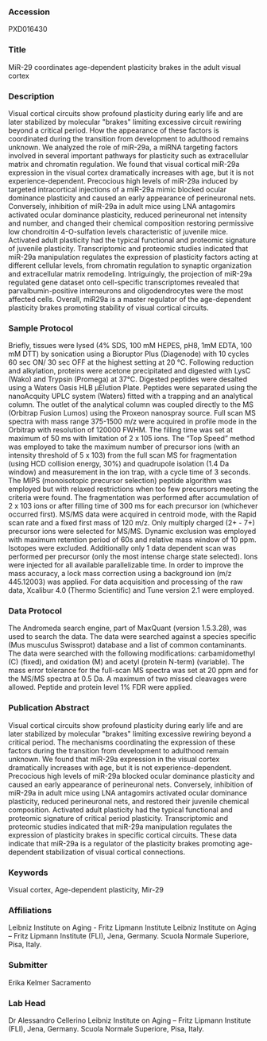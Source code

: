 ### Accession
PXD016430

### Title
MiR-29 coordinates age-dependent plasticity brakes in the adult visual cortex

### Description
Visual cortical circuits show profound plasticity during early life and are later stabilized by molecular "brakes" limiting excessive circuit rewiring beyond a critical period. How the appearance of these factors is coordinated during the transition from development to adulthood remains unknown. We analyzed the role of miR-29a, a miRNA targeting factors involved in several important pathways for plasticity such as extracellular matrix and chromatin regulation. We found that visual cortical miR-29a expression in the visual cortex dramatically increases with age, but it is not experience-dependent. Precocious high levels of miR-29a induced by targeted intracortical injections of a miR-29a mimic blocked ocular dominance plasticity and caused an early appearance of perineuronal nets. Conversely, inhibition of miR-29a in adult mice using LNA antagomirs activated ocular dominance plasticity, reduced perineuronal net intensity and number, and changed their chemical composition restoring permissive low chondroitin 4-O-sulfation levels characteristic of juvenile mice. Activated adult plasticity had the typical functional and proteomic signature of juvenile plasticity. Transcriptomic and proteomic studies indicated that miR-29a manipulation regulates the expression of plasticity factors acting at different cellular levels, from chromatin regulation to synaptic organization and extracellular matrix remodeling. Intriguingly, the projection of miR-29a regulated gene dataset onto cell-specific transcriptomes revealed that parvalbumin-positive interneurons and oligodendrocytes were the most affected cells. Overall, miR29a is a master regulator of the age-dependent plasticity brakes promoting stability of visual cortical circuits.

### Sample Protocol
Briefly, tissues were lysed (4% SDS, 100 mM HEPES, pH8, 1mM EDTA, 100 mM DTT) by sonication using a Bioruptor Plus (Diagenode) with 10 cycles 60 sec ON/ 30 sec OFF at the highest setting at 20 °C. Following reduction and alkylation, proteins were acetone precipitated and digested with LysC (Wako) and Trypsin (Promega) at 37°C. Digested peptides were desalted using a Waters Oasis HLB µElution Plate. Peptides were separated using the nanoAcquity UPLC system (Waters) fitted with a trapping and an analytical column. The outlet of the analytical column was coupled directly to the MS (Orbitrap Fusion Lumos) using the Proxeon nanospray source. Full scan MS spectra with mass range 375-1500 m/z were acquired in profile mode in the Orbitrap with resolution of 120000 FWHM. The filling time was set at maximum of 50 ms with limitation of 2 x 105 ions. The “Top Speed” method was employed to take the maximum number of precursor ions (with an intensity threshold of 5 x 103) from the full scan MS for fragmentation (using HCD collision energy, 30%) and quadrupole isolation (1.4 Da window) and measurement in the ion trap, with a cycle time of 3 seconds. The MIPS (monoisotopic precursor selection) peptide algorithm was employed but with relaxed restrictions when too few precursors meeting the criteria were found. The fragmentation was performed after accumulation of 2 x 103 ions or after filling time of 300 ms for each precursor ion (whichever occurred first). MS/MS data were acquired in centroid mode, with the Rapid scan rate and a fixed first mass of 120 m/z. Only multiply charged (2+ - 7+) precursor ions were selected for MS/MS. Dynamic exclusion was employed with maximum retention period of 60s and relative mass window of 10 ppm.  Isotopes were excluded.  Additionally only 1 data dependent scan was performed per precursor (only the most intense charge state selected). Ions were injected for all available parallelizable time. In order to improve the mass accuracy, a lock mass correction using a background ion (m/z 445.12003) was applied. For data acquisition and processing of the raw data, Xcalibur 4.0 (Thermo Scientific) and Tune version 2.1 were employed.

### Data Protocol
The Andromeda search engine, part of MaxQuant (version 1.5.3.28), was used to search the data. The data were searched against a species specific (Mus musculus Swissprot) database and a list of common contaminants. The data were searched with the following modifications: carbamidomethyl (C) (fixed), and oxidation (M) and acetyl (protein N-term) (variable). The mass error tolerance for the full-scan MS spectra was set at 20 ppm and for the MS/MS spectra at 0.5 Da. A maximum of two missed cleavages were allowed. Peptide and protein level 1% FDR were applied.

### Publication Abstract
Visual cortical circuits show profound plasticity during early life and are later stabilized by molecular "brakes" limiting excessive rewiring beyond a critical period. The mechanisms coordinating the expression of these factors during the transition from development to adulthood remain unknown. We found that miR-29a expression in the visual cortex dramatically increases with age, but it is not experience-dependent. Precocious high levels of miR-29a blocked ocular dominance plasticity and caused an early appearance of perineuronal nets. Conversely, inhibition of miR-29a in adult mice using LNA antagomirs activated ocular dominance plasticity, reduced perineuronal nets, and restored their juvenile chemical composition. Activated adult plasticity had the typical functional and proteomic signature of critical period plasticity. Transcriptomic and proteomic studies indicated that miR-29a manipulation regulates the expression of plasticity brakes in specific cortical circuits. These data indicate that miR-29a is a regulator of the plasticity brakes promoting age-dependent stabilization of visual cortical connections.

### Keywords
Visual cortex, Age-dependent plasticity, Mir-29

### Affiliations
Leibniz Institute on Aging - Fritz Lipmann Institute 
Leibniz Institute on Aging  – Fritz Lipmann Institute (FLI), Jena, Germany.  Scuola Normale Superiore, Pisa, Italy.

### Submitter
Erika Kelmer Sacramento

### Lab Head
Dr Alessandro Cellerino
Leibniz Institute on Aging  – Fritz Lipmann Institute (FLI), Jena, Germany.  Scuola Normale Superiore, Pisa, Italy.


